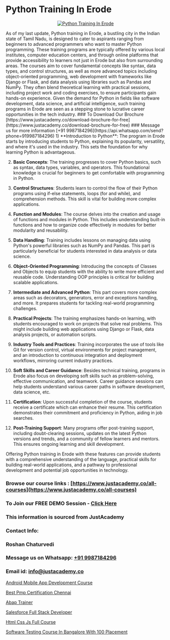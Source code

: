 # Python Training In Erode

<p align="center">
  <a href="https://justacademy.co/course-detail/python-training">
    <img src="https://justacademy.co/storage2/course_image/1709713400_course_image.webp" alt="Python Training In Erode">
  </a>
</p>
As of my last update, Python training in Erode, a bustling city in the Indian state of Tamil Nadu, is designed to cater to aspirants ranging from beginners to advanced programmers who want to master Python programming. These training programs are typically offered by various local institutes, computer education centers, and through online platforms that provide accessibility to learners not just in Erode but also from surrounding areas. The courses aim to cover fundamental concepts like syntax, data types, and control structures, as well as more advanced topics including object-oriented programming, web development with frameworks like Django or Flask, and data analysis using libraries such as Pandas and NumPy. They often blend theoretical learning with practical sessions, including project work and coding exercises, to ensure participants gain hands-on experience. Given the demand for Python in fields like software development, data science, and artificial intelligence, such training programs in Erode are seen as a stepping stone to lucrative career opportunities in the tech industry.
### To Download Our Brochure [https://www.justacademy.co/download-brochure-for-free](https://www.justacademy.co/download-brochure-for-free)
### Message us for more information [+91 9987184296](https://api.whatsapp.com/send?phone=919987184296)
1) **Introduction to Python**: The program in Erode starts by introducing students to Python, explaining its popularity, versatility, and where it's used in the industry. This sets the foundation for why learning Python is advantageous.

2) **Basic Concepts**: The training progresses to cover Python basics, such as syntax, data types, variables, and operators. This foundational knowledge is crucial for beginners to get comfortable with programming in Python.

3) **Control Structures**: Students learn to control the flow of their Python programs using if-else statements, loops (for and while), and comprehension methods. This skill is vital for building more complex applications.

4) **Function and Modules**: The course delves into the creation and usage of functions and modules in Python. This includes understanding built-in functions and how to organize code effectively in modules for better modularity and reusability.

5) **Data Handling**: Training includes lessons on managing data using Python's powerful libraries such as NumPy and Pandas. This part is particularly beneficial for students interested in data analysis or data science.

6) **Object-Oriented Programming**: Introducing the concepts of Classes and Objects to equip students with the ability to write more efficient and reusable code. Understanding OOP principles is critical for building scalable applications.

7) **Intermediate and Advanced Python**: This part covers more complex areas such as decorators, generators, error and exceptions handling, and more. It prepares students for tackling real-world programming challenges.

8) **Practical Projects**: The training emphasizes hands-on learning, with students encouraged to work on projects that solve real problems. This might include building web applications using Django or Flask, data analysis projects, or automation scripts.

9) **Industry Tools and Practices**: Training incorporates the use of tools like Git for version control, virtual environments for project management, and an introduction to continuous integration and deployment workflows, mirroring current industry practices.

10) **Soft Skills and Career Guidance**: Besides technical training, programs in Erode also focus on developing soft skills such as problem-solving, effective communication, and teamwork. Career guidance sessions can help students understand various career paths in software development, data science, etc.

11) **Certification**: Upon successful completion of the course, students receive a certificate which can enhance their resume. This certification demonstrates their commitment and proficiency in Python, aiding in job searches.

12) **Post-Training Support**: Many programs offer post-training support, including doubt-clearing sessions, updates on the latest Python versions and trends, and a community of fellow learners and mentors. This ensures ongoing learning and skill development.

Offering Python training in Erode with these features can provide students with a comprehensive understanding of the language, practical skills for building real-world applications, and a pathway to professional development and potential job opportunities in technology.

### Browse our course links : [https://www.justacademy.co/all-courses](https://www.justacademy.co/all-courses) 
### To Join our FREE DEMO Session - [Click Here](https://www.justacademy.co/register-for-course-demo)


### This information is sourced from JustAcademy
### Contact Info:
### Roshan Chaturvedi
### Message us on Whatsapp: [+91 9987184296](https://api.whatsapp.com/send?phone=919987184296)
### Email id: [info@justacademy.co](mailto:info@justacademy.co)
                
[Android Mobile App Development Course](https://www.linkedin.com/pulse/android-mobile-app-development-course-justacademy-beangaluru-hzzac/)

[Best Pmp Certification Chennai](https://www.linkedin.com/pulse/best-pmp-certification-chennai-justacademy-beangaluru-orrzc?trackingId=L8A%2FK0IJlSBtZUsFsaF7Bw%3D%3D&lipi=urn%3Ali%3Apage%3Ad_flagship3_company_admin%3Bx8y7hAo2S%2Fe2HLe3couk6g%3D%3D)

[Abap Trainer](https://medium.com/@negishivu99/abap-trainer-87fd90973e2a)

[Salesforce Full Stack Developer](https://medium.com/@shivamja27/salesforce-full-stack-developer-68f93e0ee3b0)

[Html Css Js Full Course](https://justacademyin.github.io/justacademy/html-css-js-full-course)

[Software Testing Course In Bangalore With 100 Placement](https://justacademyin.github.io/justacademy/software-testing-course-in-bangalore-with-100-placement)

